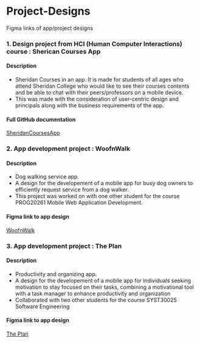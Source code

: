 # Project-Designs
Figma links of app/project designs

### 1. Design project from HCI (Human Computer Interactions) course : Sherican Courses App
#### Description
* Sheridan Courses in an app. 
  It is made for students of all ages who attend Sheridan College who would like to see their courses contents and be able to chat with their peers/professors on a mobile device.
* This was made with the consideration of user-centric design and principals along with the business requirements of the app.

#### Full GitHub documentation
[SheridanCoursesApp](https://github.com/Teresa-Yang/SheridanCoursesApp)


### 2. App development project : WoofnWalk
#### Description
* Dog walking service app. 
* A design for the developement of a mobile app for busy dog owners to efficiently request service from a dog walker.
* This project was worked on with one other student for the course PROG20261 Mobile Web Application Development.

#### Figma link to app design
[WoofnWalk](https://www.figma.com/file/iQpZCJZq6E0dPYa5QY6ay9/PROG20261-Woof-n-Walk?type=design&node-id=0%3A1&mode=design&t=VnMRycga4iINPinc-1)


### 3. App development project : The Plan
#### Description
* Productivity and organizing app. 
* A design for the developement of a mobile app for individuals seeking motivation to stay focused on their tasks, combining a motivational tool with a task manager to enhance productivity and organization
* Collaborated with two other students for the course SYST30025 Software Engineering

#### Figma link to app design
[The Plan](https://www.figma.com/file/d4pPya5sjQ1xXiNbsnlwIF/productivityAppPrototype?type=design&node-id=0%3A1&mode=design&t=jWYLBvIEIHGkysf2-1)
